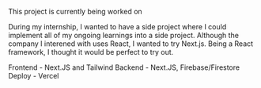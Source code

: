 This project is currently being worked on 

During my internship, I wanted to have a side project where I could implement all of my ongoing learnings into a side project. Although the company I interened with uses React, I wanted to try Next.js. Being a React framework, I thought it would be perfect to try out.

Frontend - Next.JS and Tailwind
Backend - Next.JS, Firebase/Firestore 
Deploy - Vercel
